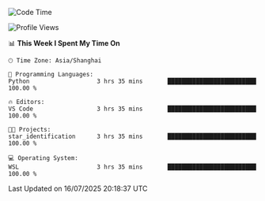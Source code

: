<!--START_SECTION:waka-->
![Code Time](http://img.shields.io/badge/Code%20Time-3%2C029%20hrs%2049%20mins-blue)

![Profile Views](http://img.shields.io/badge/Profile%20Views-0-blue)

📊 **This Week I Spent My Time On** 

```text
🕑︎ Time Zone: Asia/Shanghai

💬 Programming Languages: 
Python                   3 hrs 35 mins       █████████████████████████   100.00 % 

🔥 Editors: 
VS Code                  3 hrs 35 mins       █████████████████████████   100.00 % 

🐱‍💻 Projects: 
star_identification      3 hrs 35 mins       █████████████████████████   100.00 % 

💻 Operating System: 
WSL                      3 hrs 35 mins       █████████████████████████   100.00 % 
```


 Last Updated on 16/07/2025 20:18:37 UTC
<!--END_SECTION:waka-->